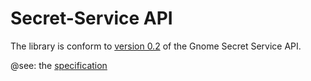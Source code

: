 Secret-Service API
==================

The library is conform to [version 0.2](https://specifications.freedesktop.org/secret-service/) of the Gnome Secret Service API.

@see: the [specification](https://www.freedesktop.org/wiki/Specifications/secret-storage-spec/)
